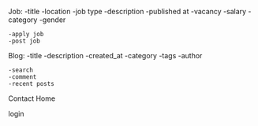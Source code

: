 Job:
    -title
    -location
    -job type
    -description
    -published at
    -vacancy
    -salary
    -category
    -gender

    -apply job
    -post job


Blog:
    -title
    -description
    -created_at
    -category
    -tags
    -author


    -search
    -comment
    -recent posts

Contact
Home

login
